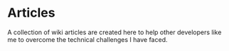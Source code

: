 # Articles
A collection of wiki articles are created here to help other developers like me to overcome the technical challenges I have faced.


